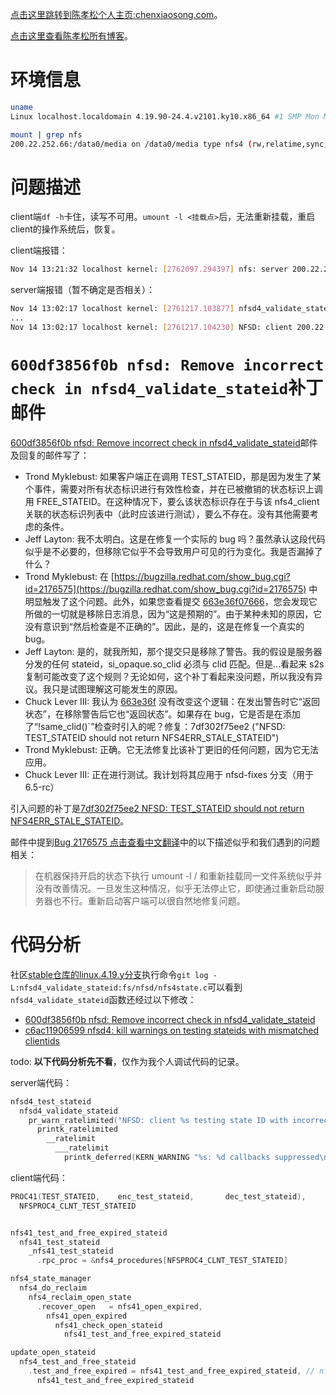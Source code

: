 [点击这里跳转到陈孝松个人主页:chenxiaosong.com](http://chenxiaosong.com/)。

[点击这里查看陈孝松所有博客](http://chenxiaosong.com/blog)。

# 环境信息

```sh
uname 
Linux localhost.localdomain 4.19.90-24.4.v2101.ky10.x86_64 #1 SMP Mon May 24 12:14:55 CST 2021 x86_64 x86_64 x86_64 GNU/Linux

mount | grep nfs
200.22.252.66:/data0/media on /data0/media type nfs4 (rw,relatime,sync,vers=4.2,rsize=1048576,wsize=1048576,namlen=255,hard,proto=tcp,timeo=600,retrans=2,sec=sys,clientaddr=200.22.252.67,local_lock=none,addr=200.22.252.66)
```

# 问题描述

client端`df -h`卡住，读写不可用。`umount -l <挂载点>`后，无法重新挂载，重启client的操作系统后，恢复。

client端报错：
```sh
Nov 14 13:21:32 localhost kernel: [2762097.294397] nfs: server 200.22.252.66 not responding, still trying
```

server端报错（暂不确定是否相关）：
```sh
Nov 14 13:02:17 localhost kernel: [2761217.103877] nfsd4_validate_stateid: 26 callbacks suppressed
...
Nov 14 13:02:17 localhost kernel: [2761217.104230] NFSD: client 200.22.252.69 testing state ID with incorrect client ID
```

# `600df3856f0b nfsd: Remove incorrect check in nfsd4_validate_stateid`补丁邮件

[600df3856f0b nfsd: Remove incorrect check in nfsd4_validate_stateid](https://lore.kernel.org/all/20230718123837.124780-1-trondmy@kernel.org/)邮件及回复的邮件写了：

- Trond Myklebust: 如果客户端正在调用 TEST_STATEID，那是因为发生了某个事件，需要对所有状态标识进行有效性检查，并在已被撤销的状态标识上调用 FREE_STATEID。在这种情况下，要么该状态标识存在于与该 nfs4_client 关联的状态标识列表中（此时应该进行测试），要么不存在。没有其他需要考虑的条件。
- Jeff Layton: 我不太明白。这是在修复一个实际的 bug 吗？虽然承认这段代码似乎是不必要的，但移除它似乎不会导致用户可见的行为变化。我是否漏掉了什么？
- Trond Myklebust: 在 [https://bugzilla.redhat.com/show_bug.cgi?id=2176575](https://bugzilla.redhat.com/show_bug.cgi?id=2176575) 中明显触发了这个问题。此外，如果您查看提交 [663e36f07666](https://lore.kernel.org/all/20200319141849.GB1546@fieldses.org/)，您会发现它所做的一切就是移除日志消息，因为“这是预期的”。由于某种未知的原因，它没有意识到“然后检查是不正确的”。因此，是的，这是在修复一个真实的 bug。
- Jeff Layton: 是的，就我所知，那个提交只是移除了警告。我的假设是服务器分发的任何 stateid，si_opaque.so_clid 必须与 clid 匹配。但是...看起来 s2s 复制可能改变了这个规则？无论如何，这个补丁看起来没问题，所以我没有异议。我只是试图理解这可能发生的原因。
- Chuck Lever III: 我认为 [663e36f](https://lore.kernel.org/all/20200319141849.GB1546@fieldses.org/) 没有改变这个逻辑：在发出警告时它“返回状态”，在移除警告后它也“返回状态”。如果存在 bug，它是否是在添加了“!same_clid()`”检查时引入的呢？修复：7df302f75ee2 ("NFSD: TEST_STATEID should not return NFS4ERR_STALE_STATEID")
- Trond Myklebust: 正确。它无法修复比该补丁更旧的任何问题，因为它无法应用。
- Chuck Lever III: 正在进行测试。我计划将其应用于 nfsd-fixes 分支（用于 6.5-rc）

引入问题的补丁是[7df302f75ee2 NFSD: TEST_STATEID should not return NFS4ERR_STALE_STATEID](https://lore.kernel.org/all/20120529175556.4472.63375.stgit@lebasque.1015granger.net/)。

邮件中提到[Bug 2176575 点击查看中文翻译](http://chenxiaosong.com/translations/bugzilla-redhat-bug-2176575.html)中的以下描述似乎和我们遇到的问题相关：

> 在机器保持开启的状态下执行 umount -l / 和重新挂载同一文件系统似乎并没有改善情况。一旦发生这种情况，似乎无法停止它，即使通过重新启动服务器也不行。重新启动客户端可以很自然地修复问题。

# 代码分析

社区[stable仓库的linux.4.19.y分支](https://git.kernel.org/pub/scm/linux/kernel/git/stable/linux.git)执行命令`git log -L:nfsd4_validate_stateid:fs/nfsd/nfs4state.c`可以看到`nfsd4_validate_stateid`函数还经过以下修改：

- [600df3856f0b nfsd: Remove incorrect check in nfsd4_validate_stateid](https://lore.kernel.org/all/20230718123837.124780-1-trondmy@kernel.org/)
- [c6ac11906599 nfsd4: kill warnings on testing stateids with mismatched clientids](https://lore.kernel.org/all/20200319141849.GB1546@fieldses.org/)

todo: **以下代码分析先不看**，仅作为我个人调试代码的记录。

server端代码：
```c
nfsd4_test_stateid
  nfsd4_validate_stateid
    pr_warn_ratelimited("NFSD: client %s testing state ID with incorrect client ID\n", addr_str);
      printk_ratelimited
        __ratelimit
          ___ratelimit
            printk_deferred(KERN_WARNING "%s: %d callbacks suppressed\n"
```

client端代码：
```c
PROC41(TEST_STATEID,    enc_test_stateid,       dec_test_stateid),
  NFSPROC4_CLNT_TEST_STATEID


nfs41_test_and_free_expired_stateid
  nfs41_test_stateid
    _nfs41_test_stateid
      .rpc_proc = &nfs4_procedures[NFSPROC4_CLNT_TEST_STATEID]

nfs4_state_manager
  nfs4_do_reclaim
    nfs4_reclaim_open_state
      .recover_open   = nfs41_open_expired,
        nfs41_open_expired
          nfs41_check_open_stateid
            nfs41_test_and_free_expired_stateid

update_open_stateid
  nfs4_test_and_free_stateid
    .test_and_free_expired = nfs41_test_and_free_expired_stateid, // nfs_v4_1_minor_ops
      nfs41_test_and_free_expired_stateid
```
